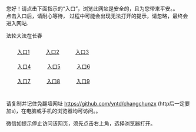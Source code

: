 您好！请点击下面指示的“入口”，浏览此网站是安全的，且为您带来平安。。 <br/>
点击入口后，请耐心等待， 过程中可能会出现无法打开的提示，请忽略，最终会进入网站. </br>

法轮大法在长春<br/>
<div style="padding:10px"><a style="margin:20px" target="_blank" href="https://dxe5y6fbqsjo2.cloudfront.net/2Qpsp?qxqlfzr" id="ccLink1" rel="nofollow">入口1</a> <a target="_blank" style="margin:20px" href="https://d9gywgwdvgt36.cloudfront.net/2Qpsp?lffze" id="ccLink2" rel="nofollow">入口2</a> <a style="margin:20px" target="_blank" href="https://d3evx0gre16yls.cloudfront.net/2Qpsp?kgwouhd" id="ccLink3" rel="nofollow">入口3</a></div>

<div style="padding:10px" ><a style="margin:20px" target="_blank" href="https://dxe5y6fbqsjo2.cloudfront.net/2Qpsp?qxqlfzr" id="ccLink4" rel="nofollow">入口4</a> <a style="margin:20px" href="https://d9gywgwdvgt36.cloudfront.net/2Qpsp?lffze" target="_blank" id="ccLink5" rel="nofollow">入口5</a> <a style="margin:20px" href="https://d3evx0gre16yls.cloudfront.net/2Qpsp?kgwouhd" target="_blank" id="ccLink6" rel="nofollow">入口6</a></div>

<div style="padding:10px"><a style="margin:20px" target="_blank" href="https://dxe5y6fbqsjo2.cloudfront.net/2Qpsp?qxqlfzr" id="ccLink7" rel="nofollow">入口7</a> <a style="margin:20px" href="https://d9gywgwdvgt36.cloudfront.net/2Qpsp?lffze" target="_blank" id="ccLink8" rel="nofollow">入口8</a> <a style="margin:20px" target="_blank" href="https://d3evx0gre16yls.cloudfront.net/2Qpsp?kgwouhd" id="ccLink9" rel="nofollow">入口9</a></div>

<br/>



请复制并记住免翻墙网址 https://github.com/yntd/changchunzx (http后一定要加s)，在电脑或手机的浏览器均可访问。。<br/>

微信如提示停止访问该网页，须先点击右上角，选择浏览器打开。
